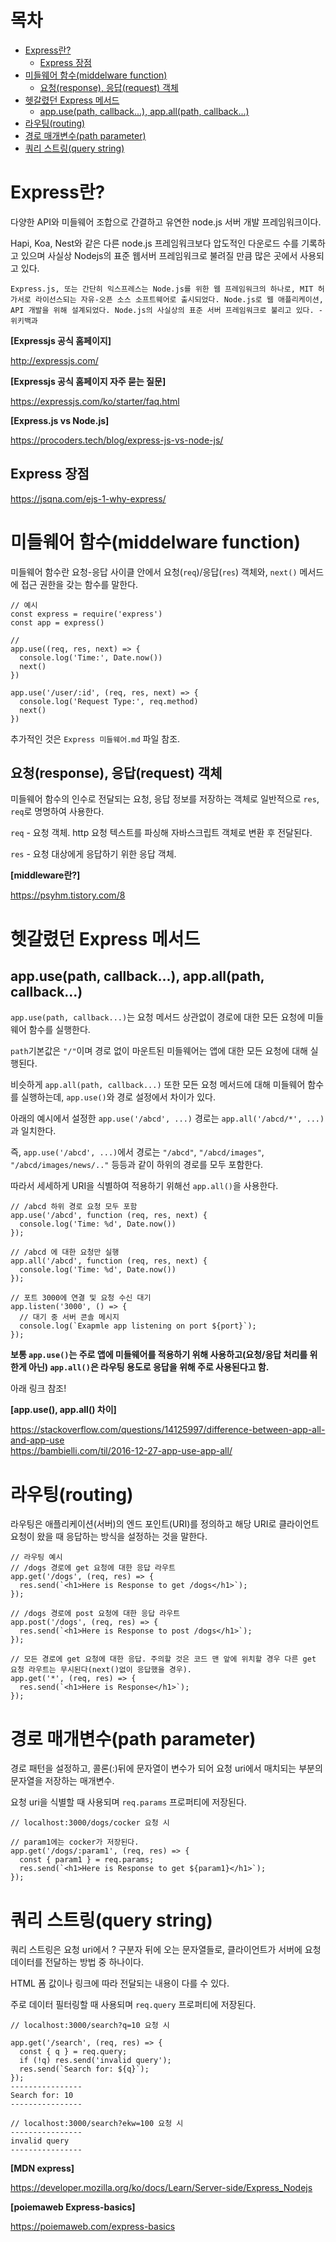 # 목차
- [Express란?](#express란)
  - [Express 장점](#express-장점)
- [미들웨어 함수(middelware function)](#미들웨어-함수middelware-function)
  - [요청(response), 응답(request) 객체](#요청response-응답request-객체)
- [헷갈렸던 Express 메서드](#헷갈렸던-express-메서드)
  - [app.use(path, callback...), app.all(path, callback...)](#appusepath-callback-appallpath-callback)
- [라우팅(routing)](#라우팅routing)
- [경로 매개변수(path parameter)](#경로-매개변수path-parameter)
- [쿼리 스트링(query string)](#쿼리-스트링query-string)

# Express란?

다양한 API와 미들웨어 조합으로 간결하고 유연한 node.js 서버 개발 프레임워크이다.

 Hapi, Koa,	Nest와 같은 다른 node.js 프레임워크보다 압도적인 다운로드 수를 기록하고 있으며 사실상 Nodejs의 표준 웹서버 프레임워크로 불려질 만큼 많은 곳에서 사용되고 있다.

```
Express.js, 또는 간단히 익스프레스는 Node.js를 위한 웹 프레임워크의 하나로, MIT 허가서로 라이선스되는 자유-오픈 소스 소프트웨어로 출시되었다. Node.js로 웹 애플리케이션, API 개발을 위해 설계되었다. Node.js의 사실상의 표준 서버 프레임워크로 불리고 있다. - 위키백과
```

<!-- Express 사용 이유? -->

**[Expressjs 공식 홈페이지]**

http://expressjs.com/

**[Expressjs 공식 홈페이지 자주 묻는 질문]**

https://expressjs.com/ko/starter/faq.html

**[Express.js vs Node.js]**

https://procoders.tech/blog/express-js-vs-node-js/

## Express 장점

https://jsqna.com/ejs-1-why-express/

# 미들웨어 함수(middelware function)

미들웨어 함수란 요청-응답 사이클 안에서 요청(`req`)/응답(`res`) 객체와, `next()` 메서드에 접근 권한을 갖는 함수를 말한다.

```
// 예시
const express = require('express')
const app = express()

//
app.use((req, res, next) => {
  console.log('Time:', Date.now())
  next()
})

app.use('/user/:id', (req, res, next) => {
  console.log('Request Type:', req.method)
  next()
})
```

추가적인 것은 `Express 미들웨어.md` 파일 참조.

## 요청(response), 응답(request) 객체

미들웨어 함수의 인수로 전달되는 요청, 응답 정보를 저장하는 객체로 일반적으로 `res`, `req`로 명명하여 사용한다.

`req` - 요청 객체. http 요청 텍스트를 파싱해 자바스크립트 객체로 변환 후 전달된다.<br>

`res` - 요청 대상에게 응답하기 위한 응답 객체.<br>

**[middleware란?]**

https://psyhm.tistory.com/8

# 헷갈렸던 Express 메서드

## app.use(path, callback...), app.all(path, callback...)

`app.use(path, callback...)`는 요청 메서드 상관없이 경로에 대한 모든 요청에 미들웨어 함수를 실행한다.

`path`기본값은 `"/"`이며 경로 없이 마운트된 미들웨어는 앱에 대한 모든 요청에 ​​대해 실행된다.

비슷하게 `app.all(path, callback...)` 또한 모든 요청 메서드에 대해 미들웨어 함수를 실행하는데, `app.use()`와 경로 설정에서 차이가 있다.

아래의 예시에서 설정한 `app.use('/abcd', ...)` 경로는 `app.all('/abcd/*', ...)`과 일치한다.

즉, `app.use('/abcd', ...)`에서 경로는 `"/abcd"`, `"/abcd/images"`, `"/abcd/images/news/.."` 등등과 같이 하위의 경로를 모두 포함한다.

따라서 세세하게 URI을 식별하여 적용하기 위해선 `app.all()`을 사용한다.

```
// /abcd 하위 경로 요청 모두 포함
app.use('/abcd', function (req, res, next) {
  console.log('Time: %d', Date.now())
});

// /abcd 에 대한 요청만 실행
app.all('/abcd', function (req, res, next) {
  console.log('Time: %d', Date.now())
});

// 포트 3000에 연결 및 요청 수신 대기
app.listen('3000', () => {
  // 대기 중 서버 콘솔 메시지
  console.log(`Exapmle app listening on port ${port}`);
});
```

**보통 `app.use()`는 주로 앱에 미들웨어를 적용하기 위해 사용하고(요청/응답 처리를 위한게 아닌) `app.all()`은 라우팅 용도로 응답을 위해 주로 사용된다고 함.**

아래 링크 참조!

**[app.use(), app.all() 차이]**

https://stackoverflow.com/questions/14125997/difference-between-app-all-and-app-use <br>
https://bambielli.com/til/2016-12-27-app-use-app-all/

# 라우팅(routing)

라우팅은 애플리케이션(서버)의 엔드 포인트(URI)를 정의하고 해당 URI로 클라이언트 요청이 왔을 때 응답하는 방식을 설정하는 것을 말한다.

```
// 라우팅 예시
// /dogs 경로에 get 요청에 대한 응답 라우트
app.get('/dogs', (req, res) => {
  res.send(`<h1>Here is Response to get /dogs</h1>`);
});

// /dogs 경로에 post 요청에 대한 응답 라우트
app.post('/dogs', (req, res) => {
  res.send(`<h1>Here is Response to post /dogs</h1>`);
});

// 모든 경로에 get 요청에 대한 응답. 주의할 것은 코드 맨 앞에 위치할 경우 다른 get 요청 라우트는 무시된다(next()없이 응답했을 경우).
app.get('*', (req, res) => {
  res.send(`<h1>Here is Response</h1>`);
});
```

# 경로 매개변수(path parameter)

경로 패턴을 설정하고, 콜론(:)뒤에 문자열이 변수가 되어 요청 uri에서 매치되는 부분의 문자열을 저장하는 매개변수.

요청 uri을 식별할 때 사용되며 `req.params` 프로퍼티에 저장된다.

```
// localhost:3000/dogs/cocker 요청 시

// param1에는 cocker가 저장된다.
app.get('/dogs/:param1', (req, res) => {
  const { param1 } = req.params;
  res.send(`<h1>Here is Response to get ${param1}</h1>`);
});
```

# 쿼리 스트링(query string)

쿼리 스트링은 요청 uri에서 ? 구분자 뒤에 오는 문자열들로,
클라이언트가 서버에 요청 데이터를 전달하는 방법 중 하나이다.

HTML 폼 값이나 링크에 따라 전달되는 내용이 다를 수 있다.

주로 데이터 필터링할 때 사용되며 `req.query` 프로퍼티에 저장된다.

```
// localhost:3000/search?q=10 요청 시

app.get('/search', (req, res) => {
  const { q } = req.query;
  if (!q) res.send('invalid query');
  res.send(`Search for: ${q}`);
});
----------------
Search for: 10
----------------

// localhost:3000/search?ekw=100 요청 시
----------------
invalid query
----------------
```

**[MDN express]** <br>

https://developer.mozilla.org/ko/docs/Learn/Server-side/Express_Nodejs

**[poiemaweb Express-basics]** <br>

https://poiemaweb.com/express-basics
